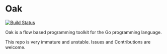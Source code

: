 # Oak

[![Build Status](https://travis-ci.org/Logiraptor/oak.svg?branch=master)](https://travis-ci.org/Logiraptor/oak)

Oak is a flow based programming toolkit for the Go programming language.

This repo is very immature and unstable. Issues and Contributions are welcome.